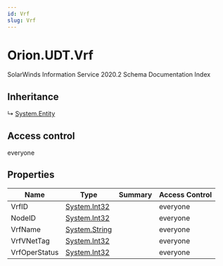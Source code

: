 ```yaml
---
id: Vrf
slug: Vrf
---
```


# Orion.UDT.Vrf

SolarWinds Information Service 2020.2 Schema Documentation Index

## Inheritance

↳ [System.Entity](./../System/Entity)

## Access control

everyone

## Properties

| Name | Type | Summary | Access Control |
| ------ | ------ | ------ | ------ |
| VrfID | [System.Int32](https://docs.microsoft.com/en-us/dotnet/api/system.int32) |  | everyone |
| NodeID | [System.Int32](https://docs.microsoft.com/en-us/dotnet/api/system.int32) |  | everyone |
| VrfName | [System.String](https://docs.microsoft.com/en-us/dotnet/api/system.string) |  | everyone |
| VrfVNetTag | [System.Int32](https://docs.microsoft.com/en-us/dotnet/api/system.int32) |  | everyone |
| VrfOperStatus | [System.Int32](https://docs.microsoft.com/en-us/dotnet/api/system.int32) |  | everyone |

